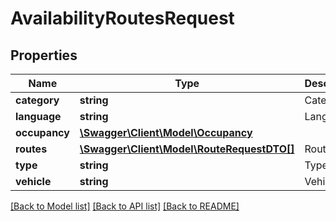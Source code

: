 # AvailabilityRoutesRequest

## Properties
Name | Type | Description | Notes
------------ | ------------- | ------------- | -------------
**category** | **string** | Category | 
**language** | **string** | Language | 
**occupancy** | [**\Swagger\Client\Model\Occupancy**](Occupancy.md) |  | 
**routes** | [**\Swagger\Client\Model\RouteRequestDTO[]**](RouteRequestDTO.md) | Routes | 
**type** | **string** | Type | 
**vehicle** | **string** | Vehicle | 

[[Back to Model list]](../../README.md#documentation-for-models) [[Back to API list]](../../README.md#documentation-for-api-endpoints) [[Back to README]](../../README.md)

